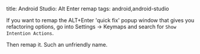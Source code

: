 title: Android Studio: Alt Enter remap
tags: android,android-studio

If you want to remap the ALT+Enter 'quick fix' popup window that gives you refactoring options, go into Settings -> Keymaps and search for `Show Intention Actions`.

Then remap it. Such an unfriendly name.
